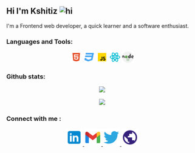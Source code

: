 ## Hi I'm Kshitiz <img src="https://user-images.githubusercontent.com/1303154/88677602-1635ba80-d120-11ea-84d8-d263ba5fc3c0.gif" width="28px" alt="hi">

I'm a Frontend web developer, a quick learner and a software enthusiast. 


### Languages and Tools:

<div align="center">
<img height="30" src="https://raw.githubusercontent.com/Utkarsh-190/Utkarsh-190/main/assets/html.svg">
<img height="30" src="https://raw.githubusercontent.com/Utkarsh-190/Utkarsh-190/main/assets/css.svg">
<img height="30" src="https://raw.githubusercontent.com/Utkarsh-190/Utkarsh-190/main/assets/javascript.svg">
<img height="30" src="https://raw.githubusercontent.com/Utkarsh-190/Utkarsh-190/main/assets/react.svg">
<img height="30" src="https://raw.githubusercontent.com/Utkarsh-190/Utkarsh-190/main/assets/nodejs.png">
</div>


### Github stats:

<p align="center"> <img width="48%" src="https://github-readme-stats.vercel.app/api?username=KshitizPratap&show_icons=true&theme=tokyonight&hide=stars&include_all_commits=true" /> </p>

<p align="center"> <img width="48%" src="https://github-readme-streak-stats.herokuapp.com/?user=KshitizPratap&theme=tokyonight" /> </p>
  

### Connect with me  :

<div align="center">
   <a href="http://www.linkedin.com/in/utkarsh-tyagi-190" ><img src="https://raw.githubusercontent.com/Utkarsh-190/Utkarsh-190/main/assets/linkedin.svg" height="45px" />  </a>
  <a href="mailto:utkarshtyagi62@gmail.com" ><img src="https://raw.githubusercontent.com/Utkarsh-190/Utkarsh-190/main/assets/gmail.svg" alt="Utkarsh Tyagi | Gmail" height="45px" /> </a>
  <a href="https://twitter.com/_utkarsh_tyagi"><img src="https://raw.githubusercontent.com/Utkarsh-190/Utkarsh-190/main/assets/twitter.svg" alt="Utkarsh Tyagi | Twitter" height="45px" /> </a>
  <a href="https://utkarsh-190.github.io/VScode-portfolio/" > <img src="https://raw.githubusercontent.com/Utkarsh-190/Utkarsh-190/main/assets/globe.png" alt="Utkarsh Tyagi | Website" height="45px"/> </a>
</div>
